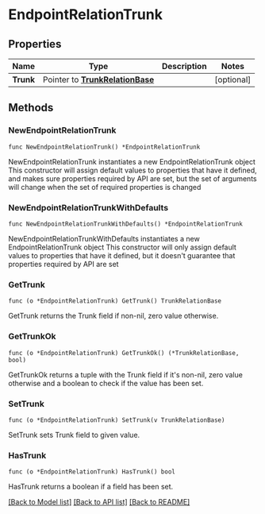 # EndpointRelationTrunk

## Properties

Name | Type | Description | Notes
------------ | ------------- | ------------- | -------------
**Trunk** | Pointer to [**TrunkRelationBase**](TrunkRelationBase.md) |  | [optional]

## Methods

### NewEndpointRelationTrunk

`func NewEndpointRelationTrunk() *EndpointRelationTrunk`

NewEndpointRelationTrunk instantiates a new EndpointRelationTrunk object
This constructor will assign default values to properties that have it defined,
and makes sure properties required by API are set, but the set of arguments
will change when the set of required properties is changed

### NewEndpointRelationTrunkWithDefaults

`func NewEndpointRelationTrunkWithDefaults() *EndpointRelationTrunk`

NewEndpointRelationTrunkWithDefaults instantiates a new EndpointRelationTrunk object
This constructor will only assign default values to properties that have it defined,
but it doesn't guarantee that properties required by API are set

### GetTrunk

`func (o *EndpointRelationTrunk) GetTrunk() TrunkRelationBase`

GetTrunk returns the Trunk field if non-nil, zero value otherwise.

### GetTrunkOk

`func (o *EndpointRelationTrunk) GetTrunkOk() (*TrunkRelationBase, bool)`

GetTrunkOk returns a tuple with the Trunk field if it's non-nil, zero value otherwise
and a boolean to check if the value has been set.

### SetTrunk

`func (o *EndpointRelationTrunk) SetTrunk(v TrunkRelationBase)`

SetTrunk sets Trunk field to given value.

### HasTrunk

`func (o *EndpointRelationTrunk) HasTrunk() bool`

HasTrunk returns a boolean if a field has been set.

[[Back to Model list]](../README.md#documentation-for-models) [[Back to API list]](../README.md#documentation-for-api-endpoints) [[Back to README]](../README.md)
